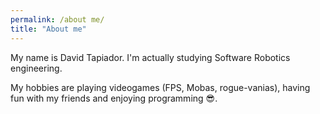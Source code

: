 ```yaml
---
permalink: /about me/
title: "About me"
---
```


My name is David Tapiador. I'm actually studying Software Robotics engineering.

My hobbies are playing videogames (FPS, Mobas, rogue-vanias), having fun with my friends and enjoying programming 😎.